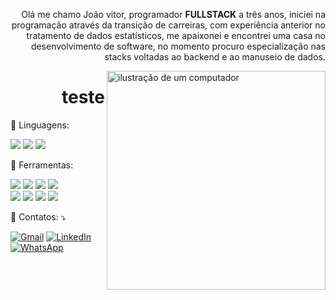 

<p align="right"> 
  Olá me chamo João vitor, programador <strong>FULLSTACK</strong> a três anos,
  iniciei na programação através da transição de carreiras, com experiência anterior
  no tratamento de dados estatísticos, me apaixonei e encontrei uma casa no desenvolvimento de software,
  no momento procuro especialização nas stacks voltadas ao backend e ao manuseio de dados.
</p>

<img src="https://github-readme-stats.vercel.app/api/top-langs/?username=JoaolimaDev&theme=dark&hide_border=false&include_all_commits=true&count_private=true&layout=compact" alt="ilustração de um computador" min-width="350px" max-width="350px" width="350px" align="right">

  <h1 align="right">
    teste
  </h1>
  
 <p align="left">
   🦄 Linguagens: 
 </p>

<p align="left">
  <img src="https://img.shields.io/badge/PHP-777BB4?style=for-the-badge&logo=php&logoColor=white" /> 
  <img src="https://img.shields.io/badge/JavaScript-F7DF1E?style=for-the-badge&logo=javascript&logoColor=black" /> 
  <img src="https://img.shields.io/badge/Java-ED8B00?style=for-the-badge&logo=java&logoColor=white" /> 
</p>

<p align="left">
   💼 Ferramentas:
</p>

<p align="left">
  <img src="https://img.shields.io/badge/Docker-2496ED?style=for-the-badge&logo=docker&logoColor=white" /> 
  <img src="https://img.shields.io/badge/PostgreSQL-316192?style=for-the-badge&logo=postgresql&logoColor=white" /> 
  <img src="https://img.shields.io/badge/MySQL-00000F?style=for-the-badge&logo=mysql&logoColor=white" /> 
  <img src="https://img.shields.io/badge/Apache-CA2136?style=for-the-badge&logo=apache&logoColor=white" />
  </br>
  <img src="https://img.shields.io/badge/Linux-E34F26?style=for-the-badge&logo=linux&logoColor=black" />
  <img src="https://img.shields.io/badge/Node.js-43853D?style=for-the-badge&logo=node.js&logoColor=white" />
  <img src="https://img.shields.io/badge/React-20232A?style=for-the-badge&logo=react&logoColor=61DAFB" />
  <img src="https://img.shields.io/badge/MongoDB-4EA94B?style=for-the-badge&logo=mongodb&logoColor=white" />
</p>

<p align="left">
  💌 Contatos: ⤵️
</p>

<p align="left">
  <a href="mailto:ozymandiasphp@gmail.com" title="Gmail">
  <img src="https://img.shields.io/badge/-Gmail-FF0000?style=flat-square&labelColor=FF0000&logo=gmail&logoColor=white&link=LINK-DO-SEU-GMAIL" alt="Gmail"/></a>
  <a href="https://www.linkedin.com/in/jo%C3%A3o-vitor-de-lima-74441b1b1/" title="LinkedIn">
  <img src="https://img.shields.io/badge/-Linkedin-0e76a8?style=flat-square&logo=Linkedin&logoColor=white&link=LINK-DO-SEU-LINKEDIN" alt="LinkedIn"/></a>
  <a href="https://wa.me/5581989553431" title="WhatsApp">
  <img src="https://img.shields.io/badge/-WhatsApp-25d366?style=flat-square&labelColor=25d366&logo=whatsapp&logoColor=white&link=API-DO-SEU-WHATSAPP" alt="WhatsApp"/></a>
</p>

